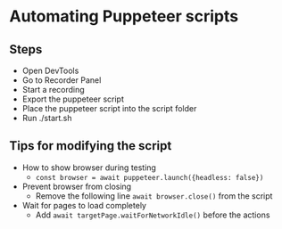 # Automating Puppeteer scripts
## Steps
- Open DevTools
- Go to Recorder Panel
- Start a recording
- Export the puppeteer script
- Place the puppeteer script into the script folder
- Run ./start.sh

## Tips for modifying the script
- How to show browser during testing
    - ``const browser = await puppeteer.launch({headless: false})``
- Prevent browser from closing
    - Remove the following line ``await browser.close()`` from the script
- Wait for pages to load completely
    - Add ``await targetPage.waitForNetworkIdle()`` before the actions





